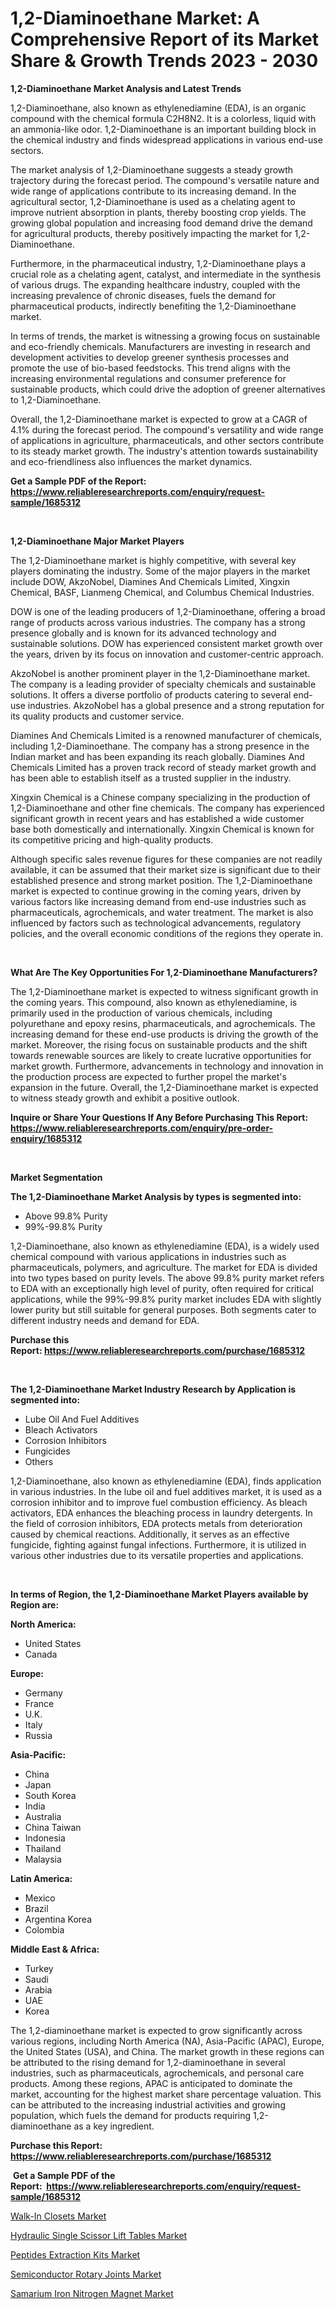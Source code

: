 <p><h1>1,2-Diaminoethane Market: A Comprehensive Report of its Market Share & Growth Trends 2023 - 2030</h1></p><p><strong>1,2-Diaminoethane Market Analysis and Latest Trends</strong></p>
<p><p>1,2-Diaminoethane, also known as ethylenediamine (EDA), is an organic compound with the chemical formula C2H8N2. It is a colorless, liquid with an ammonia-like odor. 1,2-Diaminoethane is an important building block in the chemical industry and finds widespread applications in various end-use sectors.</p><p>The market analysis of 1,2-Diaminoethane suggests a steady growth trajectory during the forecast period. The compound's versatile nature and wide range of applications contribute to its increasing demand. In the agricultural sector, 1,2-Diaminoethane is used as a chelating agent to improve nutrient absorption in plants, thereby boosting crop yields. The growing global population and increasing food demand drive the demand for agricultural products, thereby positively impacting the market for 1,2-Diaminoethane.</p><p>Furthermore, in the pharmaceutical industry, 1,2-Diaminoethane plays a crucial role as a chelating agent, catalyst, and intermediate in the synthesis of various drugs. The expanding healthcare industry, coupled with the increasing prevalence of chronic diseases, fuels the demand for pharmaceutical products, indirectly benefiting the 1,2-Diaminoethane market.</p><p>In terms of trends, the market is witnessing a growing focus on sustainable and eco-friendly chemicals. Manufacturers are investing in research and development activities to develop greener synthesis processes and promote the use of bio-based feedstocks. This trend aligns with the increasing environmental regulations and consumer preference for sustainable products, which could drive the adoption of greener alternatives to 1,2-Diaminoethane.</p><p>Overall, the 1,2-Diaminoethane market is expected to grow at a CAGR of 4.1% during the forecast period. The compound's versatility and wide range of applications in agriculture, pharmaceuticals, and other sectors contribute to its steady market growth. The industry's attention towards sustainability and eco-friendliness also influences the market dynamics.</p></p>
<p><strong>Get a Sample PDF of the Report:&nbsp; <a href="https://www.reliableresearchreports.com/enquiry/request-sample/1685312">https://www.reliableresearchreports.com/enquiry/request-sample/1685312</a></strong></p>
<p>&nbsp;</p>
<p><strong>1,2-Diaminoethane Major Market Players</strong></p>
<p><p>The 1,2-Diaminoethane market is highly competitive, with several key players dominating the industry. Some of the major players in the market include DOW, AkzoNobel, Diamines And Chemicals Limited, Xingxin Chemical, BASF, Lianmeng Chemical, and Columbus Chemical Industries.</p><p>DOW is one of the leading producers of 1,2-Diaminoethane, offering a broad range of products across various industries. The company has a strong presence globally and is known for its advanced technology and sustainable solutions. DOW has experienced consistent market growth over the years, driven by its focus on innovation and customer-centric approach.</p><p>AkzoNobel is another prominent player in the 1,2-Diaminoethane market. The company is a leading provider of specialty chemicals and sustainable solutions. It offers a diverse portfolio of products catering to several end-use industries. AkzoNobel has a global presence and a strong reputation for its quality products and customer service.</p><p>Diamines And Chemicals Limited is a renowned manufacturer of chemicals, including 1,2-Diaminoethane. The company has a strong presence in the Indian market and has been expanding its reach globally. Diamines And Chemicals Limited has a proven track record of steady market growth and has been able to establish itself as a trusted supplier in the industry.</p><p>Xingxin Chemical is a Chinese company specializing in the production of 1,2-Diaminoethane and other fine chemicals. The company has experienced significant growth in recent years and has established a wide customer base both domestically and internationally. Xingxin Chemical is known for its competitive pricing and high-quality products.</p><p>Although specific sales revenue figures for these companies are not readily available, it can be assumed that their market size is significant due to their established presence and strong market position. The 1,2-Diaminoethane market is expected to continue growing in the coming years, driven by various factors like increasing demand from end-use industries such as pharmaceuticals, agrochemicals, and water treatment. The market is also influenced by factors such as technological advancements, regulatory policies, and the overall economic conditions of the regions they operate in.</p></p>
<p>&nbsp;</p>
<p><strong>What Are The Key Opportunities For 1,2-Diaminoethane Manufacturers?</strong></p>
<p><p>The 1,2-Diaminoethane market is expected to witness significant growth in the coming years. This compound, also known as ethylenediamine, is primarily used in the production of various chemicals, including polyurethane and epoxy resins, pharmaceuticals, and agrochemicals. The increasing demand for these end-use products is driving the growth of the market. Moreover, the rising focus on sustainable products and the shift towards renewable sources are likely to create lucrative opportunities for market growth. Furthermore, advancements in technology and innovation in the production process are expected to further propel the market's expansion in the future. Overall, the 1,2-Diaminoethane market is expected to witness steady growth and exhibit a positive outlook.</p></p>
<p><strong>Inquire or Share Your Questions If Any Before Purchasing This Report: <a href="https://www.reliableresearchreports.com/enquiry/pre-order-enquiry/1685312">https://www.reliableresearchreports.com/enquiry/pre-order-enquiry/1685312</a></strong></p>
<p>&nbsp;</p>
<p><strong>Market Segmentation</strong></p>
<p><strong>The 1,2-Diaminoethane Market Analysis by types is segmented into:</strong></p>
<p><ul><li>Above 99.8% Purity</li><li>99%-99.8% Purity</li></ul></p>
<p><p>1,2-Diaminoethane, also known as ethylenediamine (EDA), is a widely used chemical compound with various applications in industries such as pharmaceuticals, polymers, and agriculture. The market for EDA is divided into two types based on purity levels. The above 99.8% purity market refers to EDA with an exceptionally high level of purity, often required for critical applications, while the 99%-99.8% purity market includes EDA with slightly lower purity but still suitable for general purposes. Both segments cater to different industry needs and demand for EDA.</p></p>
<p><strong>Purchase this Report:&nbsp;<a href="https://www.reliableresearchreports.com/purchase/1685312">https://www.reliableresearchreports.com/purchase/1685312</a></strong></p>
<p>&nbsp;</p>
<p><strong>The 1,2-Diaminoethane Market Industry Research by Application is segmented into:</strong></p>
<p><ul><li>Lube Oil And Fuel Additives</li><li>Bleach Activators</li><li>Corrosion Inhibitors</li><li>Fungicides</li><li>Others</li></ul></p>
<p><p>1,2-Diaminoethane, also known as ethylenediamine (EDA), finds application in various industries. In the lube oil and fuel additives market, it is used as a corrosion inhibitor and to improve fuel combustion efficiency. As bleach activators, EDA enhances the bleaching process in laundry detergents. In the field of corrosion inhibitors, EDA protects metals from deterioration caused by chemical reactions. Additionally, it serves as an effective fungicide, fighting against fungal infections. Furthermore, it is utilized in various other industries due to its versatile properties and applications.</p></p>
<p>&nbsp;</p>
<p><strong>In terms of Region, the 1,2-Diaminoethane Market Players available by Region are:</strong></p>
<p>
    <p> <strong> North America: </strong>
        <ul>
            <li>United States</li>
            <li>Canada</li>
        </ul>
        </p> 
    <p> <strong> Europe: </strong>
        <ul>
            <li>Germany</li>
            <li>France</li>
            <li>U.K.</li>
            <li>Italy</li>
            <li>Russia</li>
        </ul>
        </p> 
    <p> <strong> Asia-Pacific: </strong>
        <ul>
            <li>China</li>
            <li>Japan</li>
            <li>South Korea</li>
            <li>India</li>
            <li>Australia</li>
            <li>China Taiwan</li>
            <li>Indonesia</li>
            <li>Thailand</li>
            <li>Malaysia</li>
        </ul>
        </p> 
    <p> <strong> Latin America: </strong>
        <ul>
            <li>Mexico</li>
            <li>Brazil</li>
            <li>Argentina Korea</li>
            <li>Colombia</li>
        </ul>
        </p> 
    <p> <strong> Middle East & Africa: </strong>
        <ul>
            <li>Turkey</li>
            <li>Saudi</li>
            <li>Arabia</li>
            <li>UAE</li>
            <li>Korea</li>
        </ul>
    </p>
    </p>
<p><p>The 1,2-diaminoethane market is expected to grow significantly across various regions, including North America (NA), Asia-Pacific (APAC), Europe, the United States (USA), and China. The market growth in these regions can be attributed to the rising demand for 1,2-diaminoethane in several industries, such as pharmaceuticals, agrochemicals, and personal care products. Among these regions, APAC is anticipated to dominate the market, accounting for the highest market share percentage valuation. This can be attributed to the increasing industrial activities and growing population, which fuels the demand for products requiring 1,2-diaminoethane as a key ingredient.</p></p>
<p><strong>Purchase this Report: <a href="https://www.reliableresearchreports.com/purchase/1685312">https://www.reliableresearchreports.com/purchase/1685312</a></strong></p>
<p>&nbsp;<strong>Get a Sample PDF of the Report:&nbsp;&nbsp;<a href="https://www.reliableresearchreports.com/enquiry/request-sample/1685312">https://www.reliableresearchreports.com/enquiry/request-sample/1685312</a></strong></p>
<p><strong></strong></p>
<p><p><a href="https://www.linkedin.com/pulse/walk-in-closets-market-size-2023-2030-global-industrial-analysis/">Walk-In Closets Market</a></p><p><a href="https://www.linkedin.com/pulse/hydraulic-single-scissor-lift-tables-market-research-report/">Hydraulic Single Scissor Lift Tables Market</a></p><p><a href="https://medium.com/@gerardowolf/peptides-extraction-kits-market-report-reveals-the-latest-trends-and-growth-opportunities-of-this-7c75c828b18f">Peptides Extraction Kits Market</a></p><p><a href="https://www.linkedin.com/pulse/semiconductor-rotary-joints-market-insights-players/">Semiconductor Rotary Joints Market</a></p><p><a href="https://medium.com/@ravenrussel2023/samarium-iron-nitrogen-magnet-market-trends-forecast-and-competitive-analysis-to-2030-b1d1bb01961d">Samarium Iron Nitrogen Magnet Market</a></p></p>
